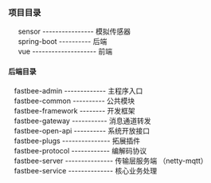 
### 项目目录
&nbsp;&nbsp;&nbsp;&nbsp; sensor         ---------------- 模拟传感器<br />
&nbsp;&nbsp;&nbsp;&nbsp; spring-boot ----------   后端<br/>
&nbsp;&nbsp;&nbsp;&nbsp; vue         -------------------- 前端<br />

#### 后端目录
&nbsp;&nbsp; fastbee-admin     ------------- 主程序入口<br/>
&nbsp;&nbsp; fastbee-common    ---------- 公共模块<br />
&nbsp;&nbsp; fastbee-framework -------- 开发框架<br />
&nbsp;&nbsp; fastbee-gateway   ----------- 消息通道转发<br/>
&nbsp;&nbsp; fastbee-open-api  ---------- 系统开放接口<br />
&nbsp;&nbsp; fastbee-plugs     --------------- 拓展插件<br/>
&nbsp;&nbsp; fastbee-protocol  ------------ 编解码协议<br />
&nbsp;&nbsp; fastbee-server    --------------- 传输层服务端 （netty-mqtt）<br />
&nbsp;&nbsp; fastbee-service   -------------- 核心业务处理<br/>
